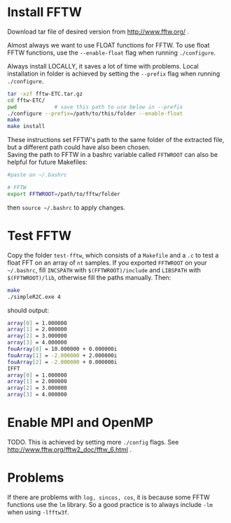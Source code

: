 # Install FFTW

Download tar file of desired version from http://www.fftw.org/ .

Almost always we want to use FLOAT functions for FFTW. To use float FFTW functions, use the `--enable-float` flag when running  `./configure`.

Always install LOCALLY, it saves a lot of time with problems. Local installation in folder is achieved by setting the 
`--prefix` flag when running `./configure`.
```sh
tar -xzf fftw-ETC.tar.gz
cd fftw-ETC/ 
pwd            # save this path to use below in --prefix
./configure --prefix=/path/to/this/folder --enable-float
make
make install
```
These instructions set FFTW's path to the same folder of the extracted file, but a different path could have also been chosen.  
Saving the path to FFTW in a bashrc variable called `FFTWROOT` can also be helpful for future Makefiles:
```sh
#paste on ~/.bashrc

# FFTW
export FFTWROOT=/path/to/fftw/folder
```
then `source ~/.bashrc` to apply changes.

# Test FFTW

Copy the folder `test-fftw`, which consists of a `Makefile` and a `.c` to test a float FFT on an array of `nt` samples. If you exported `FFTWROOT` on your `~/.bashrc`, fill `INCSPATH` with `$(FFTWROOT)/include` and `LIBSPATH` with `$(FFTWROOT)/lib`, otherwise fill the paths manually. Then:
```sh
make
./simpleR2C.exe 4
```
should output:
```sh
array[0] = 1.000000
array[1] = 2.000000
array[2] = 3.000000
array[3] = 4.000000
fouArray[0] = 10.000000 + 0.000000i
fouArray[1] = -2.000000 + 2.000000i
fouArray[2] = -2.000000 + 0.000000i
IFFT
array[0] = 1.000000
array[1] = 2.000000
array[2] = 3.000000
array[3] = 4.000000
```

# Enable MPI and OpenMP

TODO. This is achieved by setting more `./config` flags. See http://www.fftw.org/fftw2_doc/fftw_6.html .

# Problems

If there are problems with `log, sincos, cos`, it is because some FFTW functions use the `lm` library. So a good practice is to always include `-lm` when using `-lfftw3f`.
